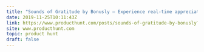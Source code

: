 ```yaml
---
title: "Sounds of Gratitude by Bonusly — Experience real-time appreciation from around the world"
date: 2019-11-25T10:11:43Z
link: https://www.producthunt.com/posts/sounds-of-gratitude-by-bonusly?utm_medium=RSS&utm_source=hune
site: www.producthunt.com
topic: product hunt
draft: false
---
```

